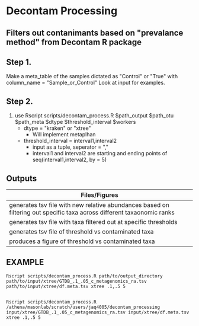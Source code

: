 # Decontam Processing
## Filters out contanimants based on "prevalance method" from Decontam R package

## Step 1.
Make a meta_table of the samples dictated as "Control" or "True" with column_name = "Sample_or_Control"
    Look at input for examples.

## Step 2.
1. use Rscript scripts/decontam_process.R $path_output $path_otu $path_meta $dtype $threshold_interval $workers
    - dtype = "kraken" or "xtree"
        - Will implement metaplhan
    - threshold_interval = interval1,interval2
        - input as a tuple, seperator = ","
        - interval1 and interval2 are starting and ending points of seq(interval1,interval2, by = 5)

## Outputs
| Files/Figures |
| --- |
| generates tsv file with new relative abundances based on filtering out specific taxa across different taxaonomic ranks |
| generates tsv file with taxa filtered out at specific thresholds |
| generates tsv file of threshold vs contaminated taxa |
| produces a figure of threshold vs contaminated taxa |


## EXAMPLE
    Rscript scripts/decontam_process.R path/to/output_directory path/to/input/xtree/GTDB_.1_.05_c_metagenomics_ra.tsv path/to/input/xtree/df.meta.tsv xtree .1,.5 5
    
    
    Rscript scripts/decontam_process.R /athena/masonlab/scratch/users/jaq4005/decontam_processing input/xtree/GTDB_.1_.05_c_metagenomics_ra.tsv input/xtree/df.meta.tsv xtree .1,.5 5

